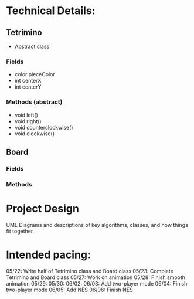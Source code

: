 
# Technical Details:

## Tetrimino
- Abstract class
### Fields
- color pieceColor
- int centerX
- int centerY
### Methods (abstract)
- void left()
- void right()
- void counterclockwise()
- void clockwise()

## Board
### Fields
### Methods


# Project Design

UML Diagrams and descriptions of key algorithms, classes, and how things fit together.



# Intended pacing:

05/22: Write half of Tetrimino class and Board class
05/23: Complete Tetrimino and Board class
05/27: Work on animation
05/28: Finish smooth animation
05/29: 
05/30:
06/02:
06/03: Add two-player mode
06/04: Finish two-player mode
06/05: Add NES
06/06: Finish NES
